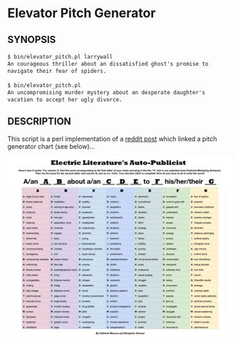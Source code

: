 # Elevator Pitch Generator

## SYNOPSIS

    $ bin/elevator_pitch.pl larrywall
    An courageous thriller about an dissatisfied ghost's promise to navigate their fear of spiders.

    $ bin/elevator_pitch.pl
    An uncompromising murder mystery about an desperate daughter's vacation to accept her ugly divorce.

## DESCRIPTION 

This script is a perl implementation of a [reddit post](https://www.reddit.com/r/writing/comments/88366o/pitch_generator_chart_for_your_next_novel_via/) which linked a pitch generator chart (see below)...

![pitch generator chart](images/pitch_generator_chart.jpg)
